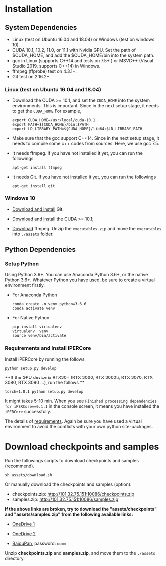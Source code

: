 # Installation

## System Dependencies
 - Linux (test on Ubuntu 16.04 and 18.04) or Windows (test on windows 10).
 - CUDA 10.1, 10.2, 11.0, or 11.1 with Nvidia GPU. Set the path of $CUDA_HOME, and add the $CUDA_HOME/bin into the system path. 
 - gcc in Linux (supports C++14 and tests on 7.5+ ) or MSVC++ (Visual Studio 2019, supports C++14) in Windows.
 - ffmpeg (ffprobe) test on 4.3.1+.
 - Git test on 2.16.2+
 
 
### Linux (test on Ubuntu 16.04 and 18.04)
 - Download the CUDA >= 10.1, and set the `CUDA_HOME` into the system environments. This is important.
 Since in the next setup stage, it needs to get the `CUDA_HOME`
 For example,
     ```shell
     export CUDA_HOME=/usr/local/cuda-10.1
     export PATH=${CUDA_HOME}/bin:$PATH
     export LD_LIBRARY_PATH=${CUDA_HOME}/lib64:$LD_LIBRARY_PATH 
     ```
   
 - Make sure that the gcc support C++14. Since in the next setup stage, it needs to compile some c++ codes from sources.
 Here, we use gcc 7.5.
 
 - It needs ffmpeg. If you have not installed it yet, you can run the followings
    ```shell
   apt-get install ffmpeg 
   ```
 - It needs Git. If you have not installed it yet, you can run the followings
    ```shell
   apt-get install git 
   ```
   
### Windows 10
 - [Download and install](https://git-scm.com/download/win) Git. 
 
 - [Download and install](https://docs.nvidia.com/cuda/cuda-installation-guide-microsoft-windows/index.html) the CUDA >= 10.1;
 
 - [Download](http://101.32.75.151:10086/executables.zip) ffmpeg. Unzip the `executables.zip` and move
 the `executables` into `./assets` folder.
   
 
## Python Dependencies

### Setup Python
Using Python 3.6+. You can use Anaconda Python 3.6+, or the native Python 3.6+.
Whatever Python you have used, be sure to create a virtual environment firstly.

 - For Anaconda Python
    ```shell
   conda create -n venv python=3.6.6
   conda activate venv
   
   ```

 
 - For Native Python
   ```shell
   pip install virtualenv
   virtualenv  venv
   source venv/bin/activate
   
   ```
   
### Requirements and Install iPERCore
Install iPERCore by running the follows

```shell
python setup.py develop
```

**If the GPU device is RTX30+ (RTX 3060, RTX 3060ti, RTX 3070, RTX 3080, RTX 3090 ...), run the follows **
```shell
torch=1.8.1 python setup.py develop
```

It might takes 5-10 min. When you see `Finished processing dependencies for iPERCore==0.1.1` in the console screen, it means
you have installed the `iPERCore` successfully.


The details of [requirements](../requirements/full_reqs.txt). Again be sure you have used a virtual environment to
avoid the conflicts with your own python site-packages.

# Download checkpoints and samples

Run the followings scripts to download checkpoints and samples (recommend).
```shell
sh assets/download.sh
```

Or manually download the checkpoints and samples (option).
- checkpoints.zip: http://101.32.75.151:10086/checkpoints.zip
- samples.zip: http://101.32.75.151:10086/samples.zip

**If the above links are broken, try to download the "assets/checkpoints" and "assets/samples.zip" from the following available links:**
* [OneDrive 1](https://shanghaitecheducn-my.sharepoint.com/:f:/g/personal/liandz_shanghaitech_edu_cn/ErkIzzi6n0RLrP9gP5k2tpcB2BRzeRMok9moOgEUnpqX8A?e=Pq1omh)

* [OneDrive 2](https://shanghaitecheducn-my.sharepoint.com/:f:/g/personal/liuwen_shanghaitech_edu_cn/EiOrbTo4yUtBrgQ4KiKswxUB-UyYl69W-pSVMNeFcXwYIw?e=z1Fyea)

* [BaiduPan](https://pan.baidu.com/s/1zEpPaU505Df13LOyF-H3Pw), password: `uomm`

Unzip **checkpoints.zip** and **samples.zip**, and move them to the `./assets` directory.






